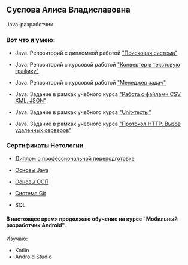 ## Суслова Алиса Владиславовна
Java-разработчик

### Вот что я умею:
* Java. Репозиторий с дипломной работой ["Поисковая система"](https://github.com/alisasuslova/Diplom_)

* Java. Репозиторий с курсовой работой ["Конвертер в текстовую графику"](https://github.com/alisasuslova/Converter-to-text-graphics)

* Java. Репозиторий с курсовой работой ["Менеджер задач"](https://github.com/alisasuslova/pcs/tree/master)

* Java. Задание в рамках учебного курса ["Работа с файлами CSV, XML, JSON"](https://github.com/alisasuslova/json_homework/tree/master)

* Java. Задание в рамках учебного курса ["Unit-тесты"](https://github.com/alisasuslova/Test1/tree/master)

* Java. Задание в рамках учебного курса ["Протокол HTTP. Вызов удаленных серверов"](https://github.com/alisasuslova/HTTP_homework/tree/master)


### Сертификаты Нетологии

* [Диплом о профессиональной переподготовке](https://netology.ru/sharing/ac6bcee5926d9a8c800ecbc6a63378f4?utm_source=social&utm_campaign=achievements)

* [Основы Java](https://netology.ru/sharing/4b9e6757fdbf1538cce8f7be358e74e3?utm_source=social&utm_campaign=achievements)

* [Основы ООП](https://netology.ru/sharing/25d3bd0098b6c9fa910740866117f710?utm_source=social&utm_campaign=achievements)

* [Система Git](https://netology.ru/sharing/b722737a8e9ed3da1d3a6fc689d3676b?utm_source=social&utm_campaign=achievements)

* SQL

#### В настоящее время продолжаю обучение на курсе "Мобильный разработчик Android". 
Изучаю:

* Kotlin
* Android Studio
